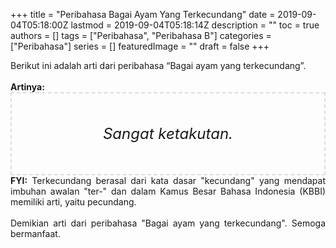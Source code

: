 +++
title = "Peribahasa Bagai Ayam Yang Terkecundang"
date = 2019-09-04T05:18:00Z
lastmod = 2019-09-04T05:18:14Z
description = ""
toc = true
authors = []
tags = ["Peribahasa", "Peribahasa B"]
categories = ["Peribahasa"]
series = []
featuredImage = ""
draft = false
+++

<div dir="ltr" style="text-align: left;" trbidi="on"><div style="text-align: justify;">Berikut ini adalah arti dari peribahasa “Bagai ayam yang terkecundang”.</div><br /><div style="text-align: justify;"><b>Artinya:</b></div><div style="border: 2px dashed #ddd; font-size: 24px; height: auto; margin: 0 auto; padding: 50px; text-align: center; width: auto;"><i>Sangat ketakutan.</i></div><div style="text-align: justify;"><b>FYI:</b> Terkecundang berasal dari kata dasar "kecundang" yang mendapat imbuhan awalan "ter-" dan dalam Kamus Besar Bahasa Indonesia (KBBI) memiliki arti, yaitu pecundang.<br /><br /></div><div style="text-align: justify;">Demikian arti dari peribahasa "Bagai ayam yang terkecundang". Semoga bermanfaat.</div></div>
